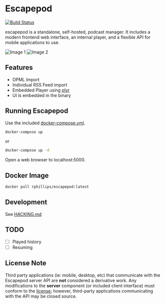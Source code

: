 # Escapepod

[![Build Status](https://travis-ci.org/rphillips/escapepod.svg?branch=master)](https://travis-ci.org/rphillips/escapepod)

escapepod is a standalone, self-hosted, podcast manager. It includes a modern frontend web interface, an internal player, and a flexible API for mobile applications to use.

![Image 1](https://user-images.githubusercontent.com/1963/63644305-98656580-c6ab-11e9-9b69-8a5e66be69c3.png)
![Image 2](https://user-images.githubusercontent.com/1963/63644296-62c07c80-c6ab-11e9-9134-0a590817efef.png)

## Features

- OPML Import
- Individual RSS Feed import
- Embedded Player using [plyr](https://github.com/sampotts/plyr)
- UI is embedded in the binary

## Running Escapepod

Use the included [docker-compose.yml](https://raw.githubusercontent.com/rphillips/escapepod/master/docker-compose.yml).

```sh
docker-compose up
```

or

```sh
docker-compose up -d
```

Open a web browser to localhost:5000.

## Docker Image

```sh
docker pull rphillips/escapepod:latest
```

## Development

See [HACKING.md](./HACKING.md)

## TODO

- [ ] Played history
- [ ] Resuming

## License Note

Third party applications (ie: mobile, desktop, etc) that communicate with the
Escapepod server API are **not** considered a derivative work. Any
modifications to the **server** component (or included client interface) must conform to the
[license](./LICENSE.txt); however, third-party applications communicating with the
API may be closed source.
